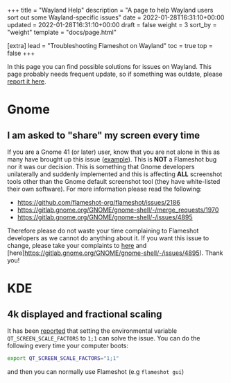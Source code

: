 +++
title = "Wayland Help"
description = "A page to help Wayland users sort out some Wayland-specific issues"
date = 2022-01-28T16:31:10+00:00
updated = 2022-01-28T16:31:10+00:00
draft = false
weight = 3
sort_by = "weight"
template = "docs/page.html"

[extra]
lead = "Troubleshooting Flameshot on Wayland"
toc = true
top = false
+++


In this page you can find possible solutions for issues on Wayland. This page probably needs frequent update, so if something was outdate, please [report it here](https://github.com/flameshot-org/flameshot-org.github.io/issues/new).

# Gnome

## I am asked to "share" my screen every time

If you are a Gnome 41 (or later) user, know that you are not alone in this as many have brought up this issue ([example](https://github.com/flameshot-org/flameshot/issues/2186)). This is **NOT** a Flameshot bug nor it was our decision. This is something that Gnome developers unilaterally and suddenly implemented and this is affecting **ALL** screenshot tools other than the Gnome default screenshot tool (they have white-listed their own software). For more information please read the following:

- https://github.com/flameshot-org/flameshot/issues/2186
- https://gitlab.gnome.org/GNOME/gnome-shell/-/merge_requests/1970
- https://gitlab.gnome.org/GNOME/gnome-shell/-/issues/4895

Therefore please do not waste your time complaining to Flameshot developers as we cannot do anything about it. If you want this issue to change, please take your complaints to [here](https://gitlab.gnome.org/GNOME/gnome-shell/-/merge_requests/1970) and [here]https://gitlab.gnome.org/GNOME/gnome-shell/-/issues/4895). Thank you!


# KDE

## 4k displayed and fractional scaling

It has been [reported](https://github.com/flameshot-org/flameshot/issues/227#issuecomment-1002696986) that setting the environmental variable `QT_SCREEN_SCALE_FACTORS` to `1;1` can solve the issue. You can do the following every time your computer boots:

```sh
export QT_SCREEN_SCALE_FACTORS="1;1"
```

and then you can normally use Flameshot (e.g `flameshot gui`)

